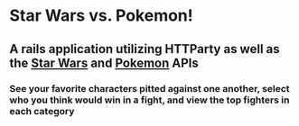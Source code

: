 # Star Wars vs. Pokemon!

## A rails application utilizing HTTParty as well as the [Star Wars](http://swapi.co/) and [Pokemon](http://pokeapi.co/) APIs

### See your favorite characters pitted against one another, select who you think would win in a fight, and view the top fighters in each category
